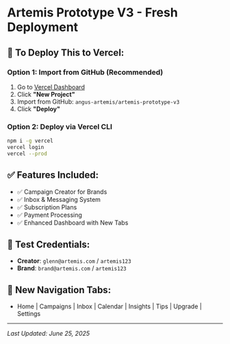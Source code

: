 # Artemis Prototype V3 - Fresh Deployment

## 🚀 **To Deploy This to Vercel:**

### **Option 1: Import from GitHub (Recommended)**
1. Go to [Vercel Dashboard](https://vercel.com/dashboard)
2. Click **"New Project"**
3. Import from GitHub: `angus-artemis/artemis-prototype-v3`
4. Click **"Deploy"**

### **Option 2: Deploy via Vercel CLI**
```bash
npm i -g vercel
vercel login
vercel --prod
```

## ✅ **Features Included:**
- ✅ Campaign Creator for Brands
- ✅ Inbox & Messaging System
- ✅ Subscription Plans
- ✅ Payment Processing
- ✅ Enhanced Dashboard with New Tabs

## 🔑 **Test Credentials:**
- **Creator**: `glenn@artemis.com` / `artemis123`
- **Brand**: `brand@artemis.com` / `artemis123`

## 📱 **New Navigation Tabs:**
- Home | Campaigns | Inbox | Calendar | Insights | Tips | Upgrade | Settings

---
*Last Updated: June 25, 2025* 